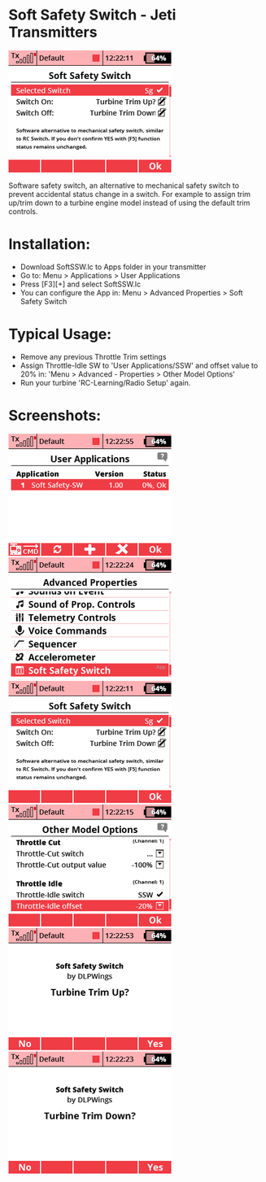 # Soft Safety Switch - Jeti Transmitters

![Screenshot](img/form.png?raw=true "Soft Safety Switch")

Software safety switch, an alternative to mechanical safety switch to prevent accidental status change in a switch.
For example to assign trim up/trim down to a turbine engine model instead of using the default trim controls.


# Installation: 
- Download SoftSSW.lc to Apps folder in your transmitter
- Go to: Menu > Applications > User Applications
- Press [F3][+] and select SoftSSW.lc
- You can configure the App in: Menu > Advanced Properties  > Soft Safety Switch

# Typical Usage: 
- Remove any previous Throttle Trim settings
- Assign Throttle-Idle SW to 'User Applications/SSW' and offset value to 20% in: 'Menu > Advanced - Properties > Other Model Options'
- Run your turbine 'RC-Learning/Radio Setup' again.

# Screenshots:
![Screenshot 1](img/usrapp.png?raw=true "User Applications")
![Screenshot 3](img/menu.png?raw=true "Menu")
![Screenshot 4](img/form.png?raw=true "Form")
![Screenshot 5](img/thridle.png?raw=true "Throttle Idle")
![Screenshot 6](img/on.png?raw=true "Turn On")
![Screenshot 7](img/off.png?raw=true "Turn Off")

